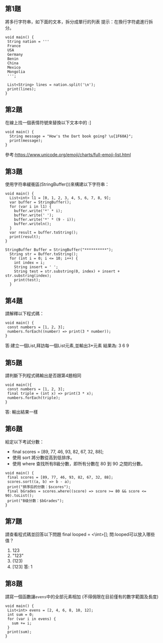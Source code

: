 ## 第1題
將多行字符串，如下面的文本，拆分成單行的列表
提示：在換行字符處進行拆分。
```
void main() {
 String nation = '''
 France
 USA
 Germany
 Benin
 China
 Mexico
 Mongolia
 ''';

 List<String> lines = nation.split('\n');
 print(lines);
}
```


## 第2題
在線上找一個表情符號來替換以下文本中的 :]
```
void main() {
  String message = "How's the Dart book going? \u{1F60A}";
  print(message);
}
```
參考:https://www.unicode.org/emoji/charts/full-emoji-list.html

## 第3題
使用字符串緩衝區(StringBuffer())來構建以下字符串：
```
void main() {
  List<int> l1 = [0, 1, 2, 3, 4, 5, 6, 7, 8, 9];
  var buffer = StringBuffer();
  for (var i in l1) {
    buffer.write('*' * i);
    buffer.write(' ');
    buffer.write('*' * (9 - i));
    buffer.writeln();
  }
  var result = buffer.toString();
  print(result);  
}
```

```
StringBuffer Buffer = StringBuffer("**********");
  String str = Buffer.toString();
  for (int i = 0; i <= 10; i++) {
    int index = i;
    String insert = ' ';
    String test = str.substring(0, index) + insert + str.substring(index);
    print(test);
  }
```

## 第4題
請解釋以下程式碼：
```
void main() {
 const numbers = [1, 2, 3];
 numbers.forEach((number) => print(3 * number));
}
```
答:建立一個List,拜訪每一個List元素,並輸出3\*元素
結果為:
3
6
9
## 第5題
請判斷下列程式碼輸出是否跟第4題相同
```
void main(){
 const numbers = [1, 2, 3];
 final triple = (int x) => print(3 * x);
 numbers.forEach(triple);
}
```
答: 輸出結果一樣

## 第6題
給定以下考試分數：  
- final scores = [89, 77, 46, 93, 82, 67, 32, 88];  
- 使用 sort 將分數從高到低排序。  
- 使用 where 查找所有B級分數，即所有分數在 80 到 90 之間的分數。
```
void main() {
 final scores = [89, 77, 46, 93, 82, 67, 32, 88];
 scores.sort((a, b) => b - a);
 print("排序后的分数：$scores");
 final bGrades = scores.where((score) => score >= 80 && score <= 90).toList();
 print("B级分数：$bGrades");
}
```

## 第7題
請查看程式碼並回答以下問題
 final looped = <\int>\[];
問:looped可以放入哪些值？
 1. 123 
 2. "123"
 3. (123)
 4. [123]
答: 1

## 第8題
請寫一個函數讓`evens`中的全部元素相加
(不得侷限在目前僅有的數字範圍及長度)
```
void main() {
 List<int> evens = [2, 4, 6, 8, 10, 12];
 int sum = 0;
 for (var i in evens) {
   sum += i;
 }
 print(sum);
}
```

